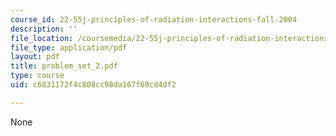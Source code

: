 ```yaml
---
course_id: 22-55j-principles-of-radiation-interactions-fall-2004
description: ''
file_location: /coursemedia/22-55j-principles-of-radiation-interactions-fall-2004/c6831172f4c808cc98da167f69cd4df2_problem_set_2.pdf
file_type: application/pdf
layout: pdf
title: problem_set_2.pdf
type: course
uid: c6831172f4c808cc98da167f69cd4df2

---
```

None